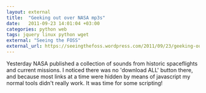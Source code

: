 ```yaml
---
layout: external
title:  "Geeking out over NASA mp3s"
date:   2011-09-23 14:01:04 +03:00
categories: python web
tags: jquery linux python wget
external: "Seeing the FOSS"
external_url: https://seeingthefoss.wordpress.com/2011/09/23/geeking-out-over-nasa-mp3s/
---
```

Yesterday NASA published a collection of sounds from historic spaceflights and current missions.
I noticed there was no 'download ALL' button there, and because most links at a time were hidden
by means of javascript my normal tools didn't really work.
It was time for some scripting!
